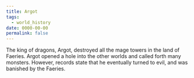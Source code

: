 ```yaml
---
title: Argot
tags:
  - world_history
date: 0000-00-00
permalink: false
---
```

The king of dragons, Argot, destroyed all the mage towers in the land of Faeries. Argot opened a hole into the other worlds and called forth many monsters. However, records state that he eventually turned to evil, and was banished by the Faeries.